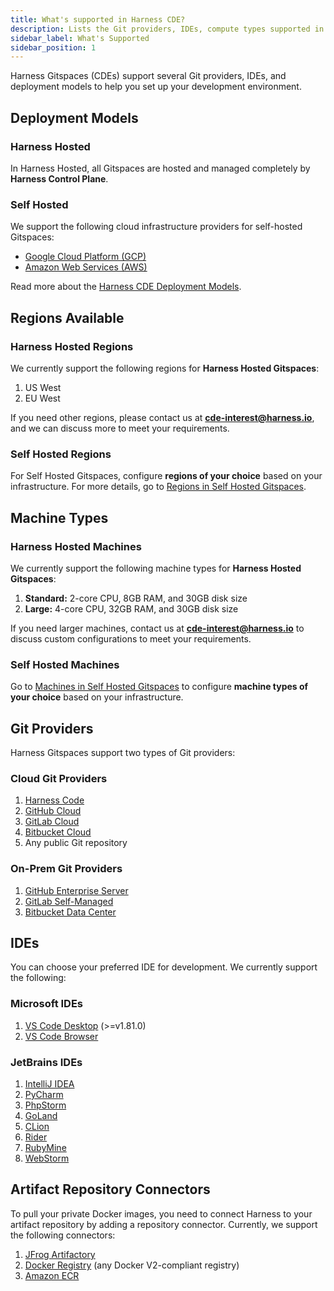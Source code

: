 ```yaml
---
title: What's supported in Harness CDE?
description: Lists the Git providers, IDEs, compute types supported in Harness Gitspaces.
sidebar_label: What's Supported
sidebar_position: 1
---
```


Harness Gitspaces (CDEs) support several Git providers, IDEs, and deployment models to help you set up your development environment.

## Deployment Models

### Harness Hosted
In Harness Hosted, all Gitspaces are hosted and managed completely by **Harness Control Plane**. 

### Self Hosted
We support the following cloud infrastructure providers for self-hosted Gitspaces:
- [Google Cloud Platform (GCP)](https://cloud.google.com/docs)
- [Amazon Web Services (AWS)](https://docs.aws.amazon.com/)

Read more about the [Harness CDE Deployment Models](/docs/cloud-development-environments/introduction/self-hosted.md). 

## Regions Available

### Harness Hosted Regions

We currently support the following regions for **Harness Hosted Gitspaces**:

1. US West
2. EU West

If you need other regions, please contact us at **[cde-interest@harness.io](mailto:cde-interest@harness.io)**, and we can discuss more to meet your requirements.

### Self Hosted Regions

For Self Hosted Gitspaces, configure **regions of your choice** based on your infrastructure. 
For more details, go to [Regions in Self Hosted Gitspaces](/docs/cloud-development-environments/self-hosted-gitspaces/steps/gitspace-infra-ui.md#configure-regions).

## Machine Types

### Harness Hosted Machines

We currently support the following machine types for **Harness Hosted Gitspaces**:

1. **Standard:** 2-core CPU, 8GB RAM, and 30GB disk size
2. **Large:** 4-core CPU, 32GB RAM, and 30GB disk size

If you need larger machines, contact us at **[cde-interest@harness.io](mailto:cde-interest@harness.io)** to discuss custom configurations to meet your requirements.

### Self Hosted Machines

Go to [Machines in Self Hosted Gitspaces](/docs/cloud-development-environments/self-hosted-gitspaces/steps/manage-self-hosted.md#add-machines-in-gitspace-infrastructure) to configure **machine types of your choice** based on your infrastructure.

## Git Providers

Harness Gitspaces support two types of Git providers:

### Cloud Git Providers

1. [Harness Code](https://developer.harness.io/docs/code-repository/get-started/overview/)
2. [GitHub Cloud](https://docs.github.com/en/get-started/start-your-journey/about-github-and-git)
3. [GitLab Cloud](https://about.gitlab.com/)
4. [Bitbucket Cloud](https://support.atlassian.com/bitbucket-cloud/docs/get-started-with-bitbucket-cloud/)
5. Any public Git repository

### On-Prem Git Providers

1. [GitHub Enterprise Server](https://docs.github.com/en/enterprise-server@3.14/admin/overview/about-github-enterprise-server)
2. [GitLab Self-Managed](https://docs.gitlab.com/subscriptions/self_managed/)
3. [Bitbucket Data Center](https://www.atlassian.com/enterprise/data-center/bitbucket)

## IDEs

You can choose your preferred IDE for development. We currently support the following:

### Microsoft IDEs

1. [VS Code Desktop](https://code.visualstudio.com/) (>=v1.81.0)
2. [VS Code Browser](https://code.visualstudio.com/docs/editor/vscode-web)

### JetBrains IDEs

1. [IntelliJ IDEA](https://www.jetbrains.com/idea/)
2. [PyCharm](https://www.jetbrains.com/pycharm/)
3. [PhpStorm](https://www.jetbrains.com/phpstorm/)
4. [GoLand](https://www.jetbrains.com/go/)
5. [CLion](https://www.jetbrains.com/clion/)
6. [Rider](https://www.jetbrains.com/rider/)
7. [RubyMine](https://www.jetbrains.com/ruby/)
8. [WebStorm](https://www.jetbrains.com/webstorm/)

## Artifact Repository Connectors

To pull your private Docker images, you need to connect Harness to your artifact repository by adding a repository connector. Currently, we support the following connectors:

1. [JFrog Artifactory](https://developer.harness.io/docs/platform/connectors/cloud-providers/ref-cloud-providers/artifactory-connector-settings-reference)
2. [Docker Registry](https://developer.harness.io/docs/platform/connectors/cloud-providers/ref-cloud-providers/docker-registry-connector-settings-reference) (any Docker V2-compliant registry)
3. [Amazon ECR](https://developer.harness.io/docs/platform/connectors/cloud-providers/add-aws-connector)

